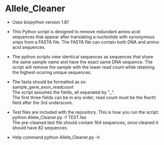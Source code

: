 # Allele_Cleaner
  
- Uses biopython version 1.81
- This Python script is designed to remove redundant amino acid sequences that appear after translating a nucleotide with synonymous snips from a FASTA file. The FASTA file can contain both DNA and amino acid sequences.

- The python scripts view identical sequences as sequences that share the same sample name and have the exact same DNA sequence. The script will remove the sample with the lower read count while retaining the highest-scoring unique sequences.  

    
- The fasta should be formatted as so:  
sample_gene_exon_readcount  
The script assumes the fields, all separated by "_".  
The first three fields can be in any order, read count must be the fourth field after the 3rd underscore.

- Test files are included with the repository. This is how you run the script:  
python Allele_Cleaner.py -f TEST.fas  
The pre-cleaned test file should contain 164 sequences, once cleaned it should have 82 sequences.


- Help command python Allele_Cleaner.py -h
